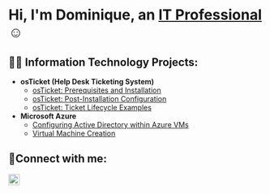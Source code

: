 <h1>Hi, I'm Dominique, an <a href="https://www.linkedin.com/in/dominique12">IT Professional</a>☺</h1>

<h2>👨‍💻 Information Technology Projects:</h2>

- <b>osTicket (Help Desk Ticketing System)</b>
  - [osTicket: Prerequisites and Installation](https://github.com/domo09/osticket-prereqs)
  - [osTicket: Post-Installation Configuration](https://github.com/domo09/post-install-config)
  - [osTicket: Ticket Lifecycle Examples](https://github.com/domo09/ticket-lifecycle)
- <b>Microsoft Azure</b>
  - [Configuring Active Directory within Azure VMs](https://github.com/domo09c/configure-ad)
  - [Virtual Machine Creation](https://github.com/Domo09/Virtual-Machine)


<h2>🤳Connect with me:</h2>


[<img align="left" alt="Josh | LinkedIn" width="22px" src="https://cdn.jsdelivr.net/npm/simple-icons@v3/icons/linkedin.svg" />][linkedin]



[linkedin]: https://www.linkedin.com/in/dominique12
